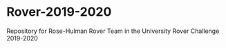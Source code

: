 # Rover-2019-2020
Repository for Rose-Hulman Rover Team in the University Rover Challenge 2019-2020
